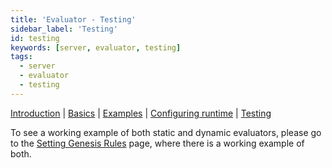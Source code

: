 ```yaml
---
title: 'Evaluator - Testing'
sidebar_label: 'Testing'
id: testing
keywords: [server, evaluator, testing]
tags:
  - server
  - evaluator
  - testing
---
```


[Introduction](/server/evaluator/introduction) | [Basics](/server/evaluator/basics) | [Examples](/server/evaluator/examples) | [Configuring runtime](/server/evaluator/configuring-runtime) | [Testing](/server/evaluator/testing)


To see a working example of both static and dynamic evaluators, please go to the [Setting Genesis Rules](/getting-started/go-to-the-next-level/setting-genesis-evaluator-rules/) page, where there is a working example of both.
